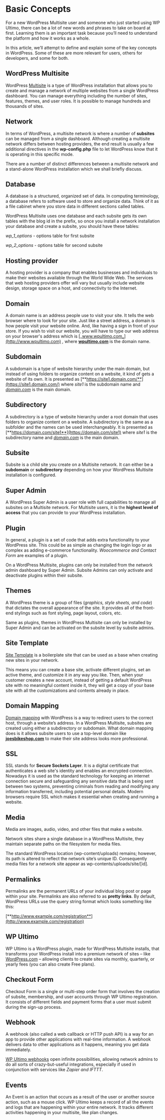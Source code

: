 # Basic Concepts

For a new WordPress Multisite user and someone who just started using WP Ultimo, there can be a lot of new words and phrases to take on board at first. Learning them is an important task because you’ll need to understand the platform and how it works as a whole.

In this article, we’ll attempt to define and explain some of the key concepts in WordPress. Some of these are more relevant for users, others for developers, and some for both.

## WordPress Multisite

WordPress [Multisite](https://help.wpultimo.com/article/265-how-do-i-install-wordpress-multisite) is a type of WordPress installation that allows you to create and manage a network of multiple websites from a single WordPress dashboard. You can manage everything including the number of sites, features, themes, and user roles. It is possible to manage hundreds and thousands of sites.

## Network

In terms of WordPress, a multisite network is where a number of **subsites** can be managed from a single dashboard. Although creating a multisite network differs between hosting providers, the end result is usually a few additional directives in the **wp-config.php** file to let WordPress know that it is operating in this specific mode.

There are a number of distinct differences between a multisite network and a stand-alone WordPress installation which we shall briefly discuss.

## Database

A database is a structured, organized set of data. In computing terminology, a database refers to software used to store and organize data. Think of it as a file cabinet where you store data in different sections called tables.

WordPress Multisite uses one database and each subsite gets its own tables with the blog id in the prefix, so once you install a network installation your database and create a subsite, you should have these tables:

_wp_1_options_ \- options table for first subsite

_wp_2_options_ \- options table for second subsite

## Hosting provider

A hosting provider is a company that enables businesses and individuals to make their websites available through the World Wide Web. The services that web hosting providers offer will vary but usually include website design, storage space on a host, and connectivity to the Internet.

## Domain

A domain name is an address people use to visit your site. It tells the web browser where to look for your site. Just like a street address, a domain is how people visit your website online. And, like having a sign in front of your store. If you wish to visit our website, you will have to type our web address on your browser's address which is [_www.wpultimo.com_](http://www.wpultimo.com) _,_ where [**wpultimo.com**](http://wpultimo.com) is the domain name.

## Subdomain

A subdomain is a type of website hierarchy under the main domain, but instead of using folders to organize content on a website, it kind of gets a website of its own. It is presented as [**https://site1.domain.com/**](https://site1.domain.com/) where _site1_ is the subdomain name and [_domain.com_](http://domain.com) is the main domain.

## Subdirectory

A subdirectory is a type of website hierarchy under a root domain that uses folders to organize content on a website. A subdirectory is the same as a subfolder and the names can be used interchangeably. It is presented as [**https://domain.com/site1**](https://domain.com/site1) where _site1_ is the subdirectory name and [_domain.com_](http://domain.com) is the main domain.

## Subsite

Subsite is a child site you create on a Multisite network. It can either be a **subdomain** or **subdirectory** depending on how your WordPress Multisite installation is configured.

## Super Admin

A WordPress Super Admin is a user role with full capabilities to manage all subsites on a Multisite network. For Multisite users, it is the **highest level of access** that you can provide to your WordPress installation.

## Plugin

In general, a plugin is a set of code that adds extra functionality to your WordPress site. This could be as simple as changing the login logo or as complex as adding e-commerce functionality. _Woocommerce and Contact Form_ are examples of a plugin.

On a WordPress Multisite, plugins can only be installed from the network admin dashboard by Super Admin. Subsite Admins can only activate and deactivate plugins within their subsite.

## Themes

A WordPress theme is a group of files (_graphics, style sheets, and code_) that dictates the overall appearance of the site. It provides all of the front-end stylings such as font styling, page layout, colors, etc.

Same as plugins, themes in WordPress Multisite can only be installed by Super Admin and can be activated on the subsite level by subsite admins.

## Site Template

[Site Template](https://help.wpultimo.com/article/369-getting-started-with-site-templates-v2) is a boilerplate site that can be used as a base when creating new sites in your network.

This means you can create a base site, activate different plugins, set an active theme, and customize it in any way you like. Then, when your customer creates a new account, instead of getting a default WordPress site with no meaningful content inside it, they will get a copy of your base site with all the customizations and contents already in place.

## Domain Mapping

[Domain mapping](https://help.wpultimo.com/article/365-domain-mapping-101) with WordPress is a way to redirect users to the correct host, through a website’s address. In a WordPress Multisite, subsites are created using either a subdirectory or subdomain. What domain mapping does is it allows subsite users to use a top-level domain like [**joesbikeshop.com**](http://joesbikeshop.com) to make their site address looks more professional.

## SSL

SSL stands for **Secure Sockets Layer**. It is a digital certificate that authenticates a web site's identity and enables an encrypted connection. Nowadays it is used as the standard technology for keeping an internet connection secure and safeguarding any sensitive data that is being sent between two systems, preventing criminals from reading and modifying any information transferred, including potential personal details. Modern browsers require SSL which makes it essential when creating and running a website.

## Media

Media are images, audio, video, and other files that make a website.

Network sites share a single database in a WordPress Multisite, they maintain separate paths on the filesystem for media files.

The standard WordPress location (wp-content/uploads) remains; however, its path is altered to reflect the network site’s unique ID. Consequently media files for a network site appear as wp-contents/uploads/site/[id].

## Permalinks

Permalinks are the permanent URLs of your individual blog post or page within your site. Permalinks are also referred to as **pretty links**. By default, WordPress URLs use the query string format which looks something like this:

[**http://www.example.com/registration**](http://www.example.com/registration)

## WP Ultimo

WP Ultimo is a WordPress plugin, made for WordPress Multisite installs, that transforms your WordPress install into a premium network of sites – like [WordPress.com](https://WordPress.com) – allowing clients to create sites via monthly, quarterly, or yearly fees (you can also create Free plans).

## Checkout Form

Checkout Form is a single or multi-step order form that involves the creation of subsite, membership, and user accounts through WP Ultimo registration. It consists of different fields and payment forms that a user must submit during the sign-up process.

## Webhook

A webhook (also called a web callback or HTTP push API) is a way for an app to provide other applications with real-time information. A webhook delivers data to other applications as it happens, meaning you get data immediately.

[WP Ultimo webhooks](https://help.wpultimo.com/article/337-integrating-wp-ultimo-with-zapier-using-webhooks) open infinite possibilities, allowing network admins to do all sorts of crazy-but-useful integrations, especially if used in conjunction with services like _Zapier and IFTTT_.

## Events

An Event is an action that occurs as a result of the user or another source action, such as a mouse click. WP Ultimo keeps a record of all the events and logs that are happening within your entire network. It tracks different activities happening in your multisite, like plan changes.
